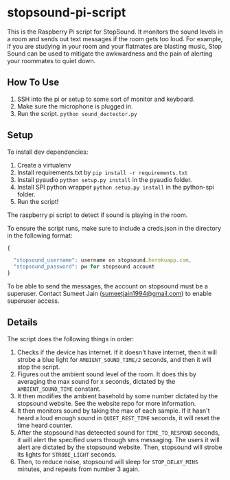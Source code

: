 stopsound-pi-script
===================

This is the Raspberry Pi script for StopSound. It monitors the sound levels in a room and sends out text messages if the room gets too loud.
For example, if you are studying in your room and your flatmates are blasting music, Stop Sound can be used to mitigate the awkwardness and the pain of 
alerting your roommates to quiet down. 


How To Use
----------

1. SSH into the pi or setup to some sort of monitor and keyboard.
2. Make sure the microphone is plugged in.
3. Run the script. `python sound_dectector.py`

Setup
-----
To install dev dependencies:

1.  Create a virtualenv
2.  Install requirements.txt by `pip install -r requirements.txt`
3.  Install pyaudio `python setup.py install` in the pyaudio folder.
4.  Install SPI python wrapper `python setup.py install` in the python-spi folder.
5.  Run the script!

The raspberry pi script to detect if sound is playing in the room. 

To ensure the script runs, make sure to include a creds.json in the directory in the following format:

```javascript
{

  "stopsound_username": username on stopsound.herokuapp.com, 
  "stopsound_password": pw for stopsound account
}
```

To be able to send the messages, the account on stopsound must be a superuser. Contact Sumeet Jain (sumeetjain1994@gmail.com) to enable superuser access.

Details
-------
The script does the following things in order:

1. Checks if the device has internet. If it doesn't have internet, then it will strobe a blue light for `AMBIENT_SOUND_TIME/2` seconds, and then it will stop the script.
2. Figures out the ambient sound level of the room. It does this by averaging the max sound for x seconds, dictated by the `AMBIENT_SOUND_TIME` constant.
3. It then modifies the ambient basehold by some number dictated by the stopsound website. See the website repo for more information.
4. It then monitors sound by taking the max of each sample. If it hasn't heard a loud enough sound in `QUIET_REST_TIME` seconds, it will reset the time heard counter.
5. After the stopsound has deteected sound for `TIME_TO_RESPOND` seconds, it will alert the specified users through sms messaging. The users it will alert are dictated by the stopsound website. Then, stopsound will strobe its lights for `STROBE_LIGHT` seconds. 
6. Then, to reduce noise, stopsound will sleep for `STOP_DELAY_MINS` minutes, and repeats from number 3 again.
